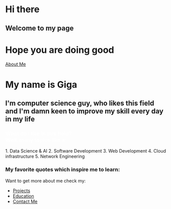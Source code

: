 # Hi there 
## Welcome to my page
# Hope you are doing good


[About Me](./aboutme)
# My name is Giga 
## I'm computer science guy, who likes this field and I'm damn keen to improve my skill every day in my life 


<h3 style="color:white;"> What do I like in this field? <br>Well, many topics like a:</h3> 
 1. Data Science & AI 
 2. Software Development 
 3. Web Development 
 4. Cloud infrastructure 
 5. Network Engineering






### My favorite quotes which inspire me to learn:




Want to get more about me check my:
* [Projects](./Projects)
* [Education](./Education)
* [Contact Me](./Contact)


